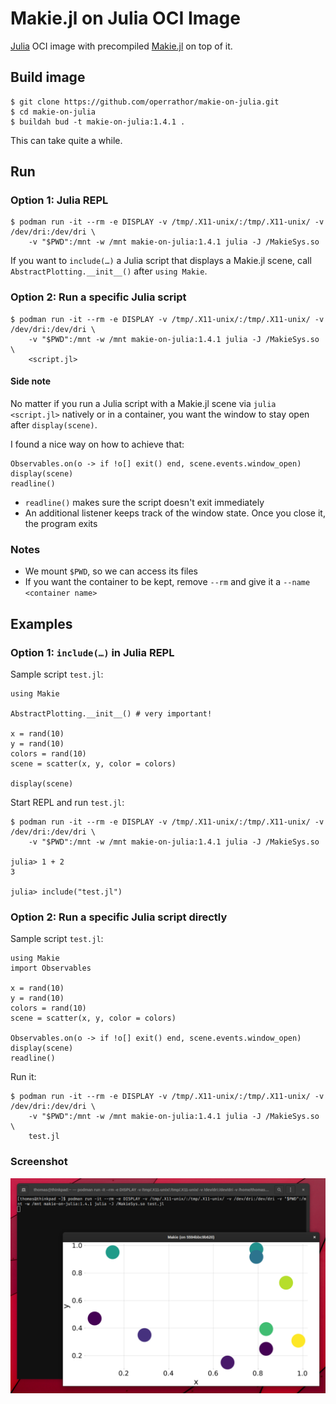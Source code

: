 # Makie.jl on Julia OCI Image

[Julia](https://julialang.org/) OCI image with precompiled [Makie.jl](http://makie.juliaplots.org/) on top of it.

## Build image

```
$ git clone https://github.com/operrathor/makie-on-julia.git
$ cd makie-on-julia
$ buildah bud -t makie-on-julia:1.4.1 .
```

This can take quite a while.

## Run

### Option 1: Julia REPL

```
$ podman run -it --rm -e DISPLAY -v /tmp/.X11-unix/:/tmp/.X11-unix/ -v /dev/dri:/dev/dri \
    -v "$PWD":/mnt -w /mnt makie-on-julia:1.4.1 julia -J /MakieSys.so
```

If you want to `include(…)` a Julia script that displays a Makie.jl scene, call `AbstractPlotting.__init__()` after `using Makie`.

### Option 2: Run a specific Julia script

```
$ podman run -it --rm -e DISPLAY -v /tmp/.X11-unix/:/tmp/.X11-unix/ -v /dev/dri:/dev/dri \
    -v "$PWD":/mnt -w /mnt makie-on-julia:1.4.1 julia -J /MakieSys.so \
    <script.jl>
```

#### Side note

No matter if you run a Julia script with a Makie.jl scene via `julia <script.jl>` natively or in a container,
you want the window to stay open after `display(scene)`.

I found a nice way on how to achieve that:
```
Observables.on(o -> if !o[] exit() end, scene.events.window_open)
display(scene)
readline()
```

* `readline()` makes sure the script doesn't exit immediately
* An additional listener keeps track of the window state. Once you close it, the program exits

### Notes

* We mount `$PWD`, so we can access its files
* If you want the container to be kept, remove `--rm` and give it a `--name <container name>`

## Examples

### Option 1: `include(…)` in Julia REPL

Sample script `test.jl`:
```
using Makie

AbstractPlotting.__init__() # very important!

x = rand(10)
y = rand(10)
colors = rand(10)
scene = scatter(x, y, color = colors)

display(scene)
```

Start REPL and run `test.jl`:
```
$ podman run -it --rm -e DISPLAY -v /tmp/.X11-unix/:/tmp/.X11-unix/ -v /dev/dri:/dev/dri \
    -v "$PWD":/mnt -w /mnt makie-on-julia:1.4.1 julia -J /MakieSys.so

julia> 1 + 2
3

julia> include("test.jl")
```

### Option 2: Run a specific Julia script directly

Sample script `test.jl`:
```
using Makie
import Observables

x = rand(10)
y = rand(10)
colors = rand(10)
scene = scatter(x, y, color = colors)

Observables.on(o -> if !o[] exit() end, scene.events.window_open)
display(scene)
readline()
```

Run it:
```
$ podman run -it --rm -e DISPLAY -v /tmp/.X11-unix/:/tmp/.X11-unix/ -v /dev/dri:/dev/dri \
    -v "$PWD":/mnt -w /mnt makie-on-julia:1.4.1 julia -J /MakieSys.so \
    test.jl
```

### Screenshot

![Makie.jl scene with terminal in background](screenshot.png)